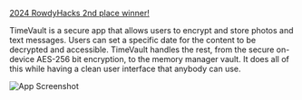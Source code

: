 [2024 RowdyHacks 2nd place winner!](https://devpost.com/software/time-capsule-pbiey4)


TimeVault is a secure app that allows users to encrypt and store photos and text messages. Users can set a specific date for the content to be decrypted and accessible. TimeVault handles the rest, from the secure on-device AES-256 bit encryption, to the memory manager vault. It does all of this while having a clean user interface that anybody can use.

![App Screenshot](https://d112y698adiu2z.cloudfront.net/photos/production/software_photos/003/100/184/datas/gallery.jpg)
